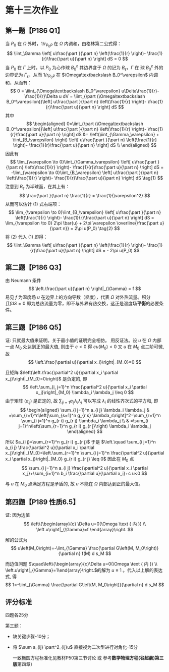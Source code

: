 # 第十三次作业

## 第一题【P186 Q1】

当 $P_0$ 在 $\Omega$ 外时，$1/r_{P_0P}$ 在 $\Omega$ 内调和，由格林第二公式得：
$$
\iint_\Gamma \left[ u\frac{\part }{\part n} \left(\frac{1}{r} \right)- \frac{1}{r}\frac{\part u}{\part n} \right] dS = 0
$$
当 $P_0$ 在 $\Gamma$ 上时，以 $P_0$ 为心作球 $B_0^\varepsilon$ 其边界含于 $\Omega$ 的记为 $B_\epsilon$，$\Gamma$ 在 球 $B_0^\varepsilon$ 外的边界记为 $\Gamma_\varepsilon$，从而 $1/r_{P_0P}$ 在 $\Omega\textbackslash B_0^\varepsilon$ 内调和，从而有：
$$
0 = \iiint_{\Omega\textbackslash B_0^\varepsilon} u\Delta\frac{1}{r}-\frac{1}{r}\Delta u dV = \iint_{\part (\Omega\textbackslash B_0^\varepsilon)}\left[ u\frac{\part }{\part n} \left(\frac{1}{r} \right)- \frac{1}{r}\frac{\part u}{\part n} \right] dS
$$
其中
$$
\begin{aligned}
0=\iint_{\part (\Omega\textbackslash B_0^\varepsilon)}\left[ u\frac{\part }{\part n} \left(\frac{1}{r} \right)- \frac{1}{r}\frac{\part u}{\part n} \right] dS &= \left(\iint_{\Gamma_\varepsilon} + \iint_{B_\varepsilon} \right) \left[ u\frac{\part }{\part n} \left(\frac{1}{r} \right)- \frac{1}{r}\frac{\part u}{\part n} \right] dS \\
\end{aligned}
$$
因此有
$$
\lim_{\varepsilon \to 0}\iint_{\Gamma_\varepsilon}  \left[ u\frac{\part }{\part n} \left(\frac{1}{r} \right)- \frac{1}{r}\frac{\part u}{\part n} \right] dS = -\lim_{\varepsilon \to 0}\iint_{B_\varepsilon} \left[ u\frac{\part }{\part n} \left(\frac{1}{r} \right)- \frac{1}{r}\frac{\part u}{\part n} \right] dS \tag{1}
$$
注意到 $B_\epsilon$ 为半球面，在其上有：
$$
\frac{\part }{\part n} \frac{1}{r} = \frac{1}{\varepsilon^2}
$$
从而可以估计 $(1)$ 式右端项：
$$
\lim_{\varepsilon \to 0}\iint_{B_\varepsilon} \left[ u\frac{\part }{\part n} \left(\frac{1}{r} \right)- \frac{1}{r}\frac{\part u}{\part n} \right] dS = \lim_{\varepsilon \to 0} 2\pi \bar{u} + 2\pi \varepsilon \overline{\frac{\part u}{\part n}} = 2\pi u(P_0) \tag{2}
$$
将 $(2)$ 代入 $(1)$ 即得：
$$
\iint_\Gamma \left[ u\frac{\part }{\part n} \left(\frac{1}{r} \right)- \frac{1}{r}\frac{\part u}{\part n} \right] dS = - 2\pi u(P_0)
$$


## 第二题【P186 Q3】

由 $\text{Neumann}$ 条件
$$
\left.\frac{\part u}{\part n}  \right|_{\Gamma} = f
$$
易见 $f$ 为温度场 $u$ 在边界上的方向导数（梯度），代表 $\Omega$ 对外热流量。积分 $\iint fdS=0$ 即为总热流量为零，即不与外界有热交换，这正是温度场**平衡**的必要条件。



## 第三题【P186 Q5】

证: 只就最大值来证明。关于最小值的证明完全相仿。
用反证法。设 $u$ 在 $\Omega$ 内部一点 $M_0$ 处达到正的最大值, 则由于 $c<0$ 得 $c u\left(M_0\right)<0$ 又 $u$ 在 $M_0$ 点二阶可微, 故
$$
\left.\frac{\partial u}{\partial x_i}\right|_{M_0}=0
$$

且矩阵 $\left(\left.\frac{\partial^2 u}{\partial x_i \partial x_j}\right|_{M_0}=0\right)$ 是负定的, 即
$$
\left.\sum_{i, j=1}^n \frac{\partial^2 u}{\partial x_i \partial x_j}\right|_{M_0} \lambda_i \lambda_j \leq 0
$$
由于矩阵 $\left(a_{i j}\right)$ 是正定的, 故 $\sum_{i j=1} a_{i j} \lambda_i \lambda_j$ 可以写成 $\lambda_i$ 的线性齐次式的平方和, 即
$$
\begin{aligned}
\sum_{i j=1}^n a_{i j} \lambda_i \lambda_j & =\sum_{r=1}^n\left[\sum_{s=1}^n g_{r s} \lambda_s\right]^2=\sum_{r=1}^n \sum_{i j=1}^n g_{r i} g_{r j} \lambda_i \lambda_j \\
& =\sum_{i j=1}^n\left(\sum_{r=1}^n g_{r i} g_{r j}\right) \lambda_i \lambda_j
\end{aligned}
$$

所以 $a_{i j}=\sum_{r=1}^n g_{r i} g_{r j}$
于是 $\left.\quad \sum_{i j=1}^n a_{i j} \frac{\partial^2 u}{\partial x_i \partial x_j}\right|_{M_0}=\left.\sum_{r=1}^n \sum_{i j=1}^n \frac{\partial^2 u}{\partial x_i \partial x_j}\right|_{M_0} g_{r i} g_{r j} \leq 0$
因此在 $M_0$ 点
$$
\sum_{i j=1}^n a_{i j} \frac{\partial^2 u}{\partial x_i \partial x_j}+\sum_{i=1}^n b_i \frac{\partial u}{\partial x_i}+c u<0
$$

与 $u$ 在 $M_0$ 点满足方程是矛盾的, 故 $u$ 不能在 $\Omega$ 内部达到正的最大值。



## 第四题【P189 性质6.5】

证: 因为边值
$$
\left\{\begin{array}{c}
\Delta u=0(\Omega \text { 内 }) \\
\left.u\right|_{\Gamma}=f
\end{array}\right.
$$

解的公式为
$$
u\left(M_0\right)=-\iint_{\Gamma} \frac{\partial G\left(M, M_0\right)}{\partial n} f(M) d s_M
$$


而边值问题 $\quad\left\{\begin{array}{c}\Delta u=0(\Omega \text { 内 }) \\ \left.u\right|_{\Gamma}=1\end{array}\right.$的解为 $u \equiv 1$ 。代入以上解的表达式, 得
$$
1=-\iint_{\Gamma} \frac{\partial G\left(M, M_0\right)}{\partial n} d s_M
$$


## 评分标准

四题各25分

第三题：

+ 缺关键步骤-10分；

+ 将 $\sum a_{ij} \part^2_{ij}u$ 直接视为二次型进行对角化-15分

  一致椭圆方程标准化见教材P50第三节讨论 或 参考**数学物理方程(谷超豪)第三版**第四章）
